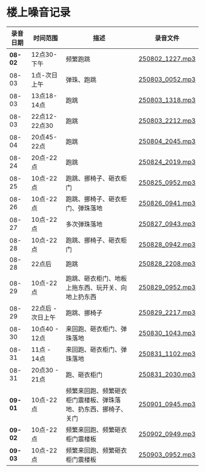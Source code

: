 # 楼上噪音记录

| 录音日期                  | 时间范围                  | 描述 |     录音文件 |
| --------------------- | -------------------------- | -------------------------- | -------------------------- |
| **08-02**   | 12点30-下午  | 频繁跑跳       | [250802_1227.mp3](20250802/250802_1227.mp3)          |
| 08-03   | 1点-次日上午  | 弹珠、跑跳       | [250803_0052.mp3](20250803/250803_0052.mp3)          |
| 08-03   | 13点18-14点  | 跑跳       | [250803_1318.mp3](20250803/250803_1318.mp3)        |
| 08-03   | 22点12-22点30  | 跑跳       | [250803_2212.mp3](20250803/250803_2212.mp3)        |
| 08-04   | 20点45-22点  | 跑跳       | [250804_2045.mp3](20250804/250804_2045.mp3)        |
| 08-24      | 20点-22点 | 跑跳       | [250824_2019.mp3](20250824/250824_2019.mp3) |
| 08-25   | 10点-22点|跑跳、挪椅子、砸衣柜门        | [250825_0952.mp3](20250825/250825_0952.mp3)        |
| 08-26   | 10点-22点|跑跳、挪椅子、砸衣柜门、弹珠落地        | [250826_0941.mp3](20250826/250826_0941.mp3)        |
| 08-27   | 10点-22点|多次弹珠落地        | [250827_0943.mp3](20250827/250827_0943.mp3)        |
| 08-28   | 10点-22点|跑跳、挪椅子、砸衣柜门        | [250828_0942.mp3](20250828/250828_0942.mp3)        |
| 08-28   | 22点后|跑跳        | [250828_2208.mp3](20250828/250828_2208.mp3)        |
| 08-29   | 10点-22点|跑跳、砸衣柜门、地板上拖东西、玩开关、向地上扔东西        | [250829_0952.mp3](20250829/250829_0952.mp3)        |
| 08-29   | 22点后 - 次日上午|跑跳、挪椅子        | [250829_2217.mp3](20250829/250829_2217.mp3)        |
| 08-30   | 10点40 - 12点|来回跑、砸衣柜门、弹珠落地        | [250830_1043.mp3](20250830/250830_1043.mp3)        |
| 08-31   | 11点 - 14点|来回跑、砸衣柜门、弹珠落地        | [250831_1102.mp3](20250831/250831_1102.mp3)        |
| 08-31   | 20点30 - 21点|跑、砸衣柜门        | [250831_2030.mp3](20250831/250831_2030.mp3)        |
| **09-01**   | 10点-22点  |频繁来回跑、频繁砸衣柜门震楼板、弹珠落地、扔东西、挪椅子、关门       | [250901_0945.mp3](20250901/250901_0945.mp3)        |
| **09-02**   | 10点-22点  |频繁来回跑、频繁砸衣柜门震楼板       | [250902_0949.mp3](20250902/250902_0949.mp3)        |
| **09-03**   | 10点-22点  |频繁来回跑、频繁砸衣柜门震楼板       | [250903_0952.mp3](20250903/250903_0952.mp3)        |
